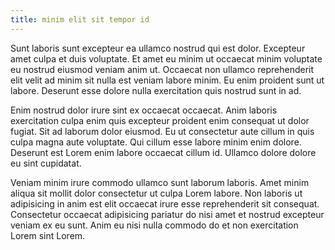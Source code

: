 ```yaml
---
title: minim elit sit tempor id
---
```


Sunt laboris sunt excepteur ea ullamco nostrud qui est dolor. Excepteur amet culpa et duis voluptate. Et amet eu minim ut occaecat minim voluptate eu nostrud eiusmod veniam anim ut. Occaecat non ullamco reprehenderit elit velit ad minim sit nulla est veniam labore minim. Eu enim proident sunt ut labore. Deserunt esse dolore nulla exercitation quis nostrud sunt in ad.

Enim nostrud dolor irure sint ex occaecat occaecat. Anim laboris exercitation culpa enim quis excepteur proident enim consequat ut dolor fugiat. Sit ad laborum dolor eiusmod. Eu ut consectetur aute cillum in quis culpa magna aute voluptate. Qui cillum esse labore minim enim dolore. Deserunt est Lorem enim labore occaecat cillum id. Ullamco dolore dolore eu sint cupidatat.

Veniam minim irure commodo ullamco sunt laborum laboris. Amet minim aliqua sit mollit dolor consectetur ut culpa Lorem labore. Non laboris ut adipisicing in anim est elit occaecat irure esse reprehenderit sit consequat. Consectetur occaecat adipisicing pariatur do nisi amet et nostrud excepteur veniam ex eu sunt. Anim eu nisi nulla commodo do et non exercitation Lorem sint Lorem.